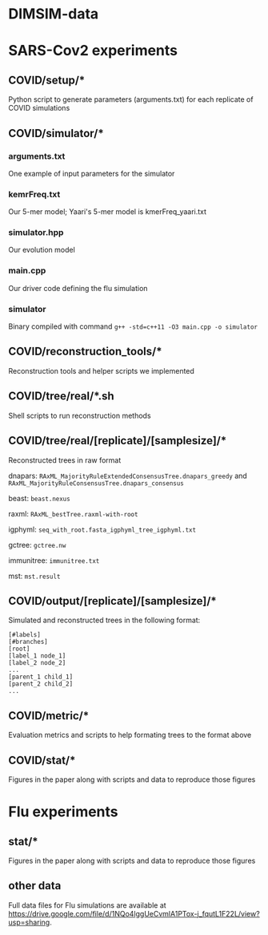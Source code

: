 # DIMSIM-data

# SARS-Cov2 experiments

## COVID/setup/*

Python script to generate parameters (arguments.txt) for each replicate of COVID simulations

## COVID/simulator/*

### arguments.txt

One example of input parameters for the simulator

### kemrFreq.txt

Our 5-mer model; Yaari's 5-mer model is kmerFreq_yaari.txt

### simulator.hpp

Our evolution model

### main.cpp

Our driver code defining the flu simulation

### simulator

Binary compiled with command `g++ -std=c++11 -O3 main.cpp -o simulator`

## COVID/reconstruction_tools/*

Reconstruction tools and helper scripts we implemented

## COVID/tree/real/*.sh

Shell scripts to run reconstruction methods

## COVID/tree/real/[replicate]/[samplesize]/*

Reconstructed trees in raw format

dnapars: `RAxML_MajorityRuleExtendedConsensusTree.dnapars_greedy` and `RAxML_MajorityRuleConsensusTree.dnapars_consensus`

beast: `beast.nexus`

raxml: `RAxML_bestTree.raxml-with-root`

igphyml: `seq_with_root.fasta_igphyml_tree_igphyml.txt`

gctree: `gctree.nw`

immunitree: `immunitree.txt`

mst: `mst.result`


## COVID/output/[replicate]/[samplesize]/*

Simulated and reconstructed trees in the following format:

```
[#labels]
[#branches]
[root]
[label_1 node_1]
[label_2 node_2]
...
[parent_1 child_1]
[parent_2 child_2]
...
```

## COVID/metric/*

Evaluation metrics and scripts to help formating trees to the format above

## COVID/stat/*

Figures in the paper along with scripts and data to reproduce those figures

# Flu experiments

## stat/*

Figures in the paper along with scripts and data to reproduce those figures

## other data

Full data files for Flu simulations are available at https://drive.google.com/file/d/1NQo4lggUeCvmlA1PTox-j_fqutL1F22L/view?usp=sharing.
